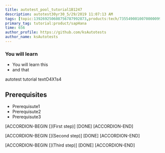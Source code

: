 ```yaml
---
title: autotest_pool_tutorial1B1247
description: autotest30yr30_5/29/2019 11:07:13 AM
tags: [topic:139269250608756787992873,products:tech/73554900100700000996,tutorial:experience/advanced]
primary_tag: tutorial:product/sapHana
time: 656
author_profile: https://github.com/ksAutotests
author_name: ksAutotests
---
```

### You will learn
- You will learn this
- and that

autotest tutorial textO4X1s4

## Prerequisites
- Prerequisute1
- Prerequisute2
- Prerequisute3

[ACCORDION-BEGIN [](First step)]
[DONE]
[ACCORDION-END]

[ACCORDION-BEGIN [](Second step)]
[DONE]
[ACCORDION-END]

[ACCORDION-BEGIN [](Third step)]
[DONE]
[ACCORDION-END]

